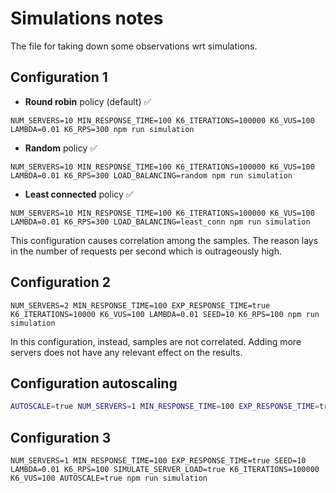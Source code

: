 # Simulations notes
The file for taking down some observations wrt simulations.

## Configuration 1

- **Round robin** policy (default) ✅
```
NUM_SERVERS=10 MIN_RESPONSE_TIME=100 K6_ITERATIONS=100000 K6_VUS=100 LAMBDA=0.01 K6_RPS=300 npm run simulation
```

- **Random** policy ✅
```
NUM_SERVERS=10 MIN_RESPONSE_TIME=100 K6_ITERATIONS=100000 K6_VUS=100 LAMBDA=0.01 K6_RPS=300 LOAD_BALANCING=random npm run simulation
```

- **Least connected** policy ✅
```
NUM_SERVERS=10 MIN_RESPONSE_TIME=100 K6_ITERATIONS=100000 K6_VUS=100 LAMBDA=0.01 K6_RPS=300 LOAD_BALANCING=least_conn npm run simulation
```

This configuration causes correlation among the samples. The reason lays in the number of requests per second which is
outrageously high.

## Configuration 2
```
NUM_SERVERS=2 MIN_RESPONSE_TIME=100 EXP_RESPONSE_TIME=true K6_ITERATIONS=10000 K6_VUS=100 LAMBDA=0.01 SEED=10 K6_RPS=100 npm run simulation
```

In this configuration, instead, samples are not correlated.
Adding more servers does not have any relevant effect on the results.


## Configuration autoscaling

```bash
AUTOSCALE=true NUM_SERVERS=1 MIN_RESPONSE_TIME=100 EXP_RESPONSE_TIME=true K6_ITERATIONS=10000 K6_VUS=100 LAMBDA=0.01 SEED=10 K6_RPS=100 npm run simulation
```

## Configuration 3
```
NUM_SERVERS=1 MIN_RESPONSE_TIME=100 EXP_RESPONSE_TIME=true SEED=10 LAMBDA=0.01 K6_RPS=100 SIMULATE_SERVER_LOAD=true K6_ITERATIONS=100000 K6_VUS=100 AUTOSCALE=true npm run simulation
```